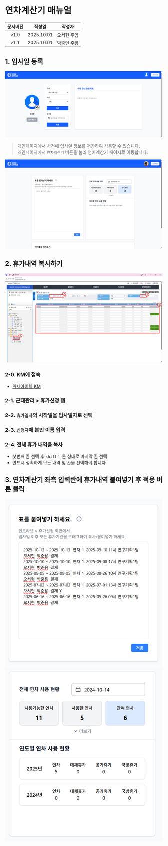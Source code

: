 # 연차계산기 매뉴얼

|문서버전|작성일|작성자|
|:-:|:-:|:-:|
|v1.0|2025.10.01|오서현 주임|
|v1.1|2025.10.01|박중언 주임|

## 1. 입사일 등록
![입사일등록](./images/account.png)

> 개인페이지에서 사전에 입사일 정보를 저장하여 사용할 수 있습니다.  
> 개인페이지에서 `연차계산기` 버튼을 눌러 연차계산기 페이지로 이동합니다.  

![입사일등록](./images/leave-tracker.png)

## 2. 휴가내역 복사하기

![KM화면](./images/manual.png)

### 2-0. KM에 접속
  - [위세아이텍 KM](http://km.wise.co.kr/WiseIntranet)
### 2-1. 근태관리 > 휴가신청 탭
### 2-2. `휴가일자`의 시작일을 입사일자로 선택
### 2-3. `신청자`에 본인 이름 입력
### 2-4. 전체 휴가 내역을 복사
  - 첫번째 칸 선택 후 `shift` 누른 상태로 마지막 칸 선택
  - 반드시 정확하게 모든 내역 및 칸을 선택해야 합니다.

## 3. 연차계산기 좌측 입력란에 휴가내역 붙여넣기 후 적용 버튼 클릭

![연차계산화면](./images/input.png)
![연차계산화면](./images/output.png)
